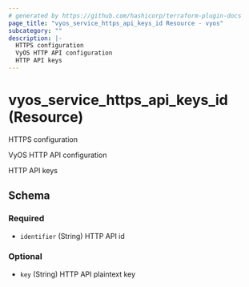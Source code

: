 ```yaml
---
# generated by https://github.com/hashicorp/terraform-plugin-docs
page_title: "vyos_service_https_api_keys_id Resource - vyos"
subcategory: ""
description: |-
  HTTPS configuration
  VyOS HTTP API configuration
  HTTP API keys
---
```


# vyos_service_https_api_keys_id (Resource)

HTTPS configuration

VyOS HTTP API configuration

HTTP API keys



<!-- schema generated by tfplugindocs -->
## Schema

### Required

- `identifier` (String) HTTP API id

### Optional

- `key` (String) HTTP API plaintext key
